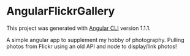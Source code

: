 # AngularFlickrGallery

This project was generated with [Angular CLI](https://github.com/angular/angular-cli) version 1.1.1.

A simple angular app to supplement my hobby of photography. Pulling photos from Flickr using an old API and node to display/link photos!
